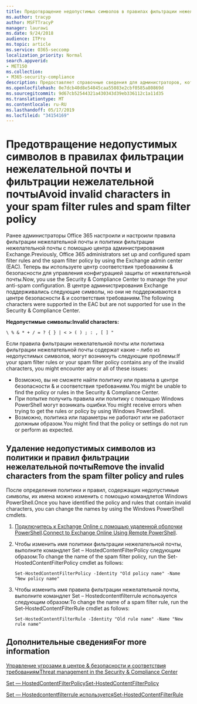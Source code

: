 ```yaml
---
title: Предотвращение недопустимых символов в правилах фильтрации нежелательной почты и политики фильтрации нежелательной почты
ms.author: tracyp
author: MSFTTracyP
manager: laurawi
ms.date: 9/24/2018
audience: ITPro
ms.topic: article
ms.service: O365-seccomp
localization_priority: Normal
search.appverid:
- MET150
ms.collection:
- M365-security-compliance
description: Предоставляет справочные сведения для администраторов, которые имеют недопустимые символы в конфигурации защиты от нежелательной почты и могут выполнять проблемы &amp; при попытке использовать центр обеспечения безопасности.
ms.openlocfilehash: 0e7dcb40d8e54045caa55083e2cbf0585a80869d
ms.sourcegitcommit: 9d67cb52544321a430343d39eb336112c1a11d35
ms.translationtype: MT
ms.contentlocale: ru-RU
ms.lasthandoff: 05/17/2019
ms.locfileid: "34154169"
---
```

# <a name="avoid-invalid-characters-in-your-spam-filter-rules-and-spam-filter-policy"></a><span data-ttu-id="a8b47-103">Предотвращение недопустимых символов в правилах фильтрации нежелательной почты и фильтрации нежелательной почты</span><span class="sxs-lookup"><span data-stu-id="a8b47-103">Avoid invalid characters in your spam filter rules and spam filter policy</span></span> 

<span data-ttu-id="a8b47-104">Ранее администраторы Office 365 настроили и настроили правила фильтрации нежелательной почты и политики фильтрации нежелательной почты с помощью центра администрирования Exchange.</span><span class="sxs-lookup"><span data-stu-id="a8b47-104">Previously, Office 365 administrators set up and configured spam filter rules and the spam filter policy by using the Exchange admin center (EAC).</span></span> <span data-ttu-id="a8b47-105">Теперь вы используете центр соответствия требованиям &amp; безопасности для управления конфигурацией защиты от нежелательной почты.</span><span class="sxs-lookup"><span data-stu-id="a8b47-105">Now, you use the Security &amp; Compliance Center to manage the your anti-spam configuration.</span></span> <span data-ttu-id="a8b47-106">В центре администрирования Exchange поддерживались следующие символы, но они не поддерживаются в центре безопасности &amp; и соответствия требованиям.</span><span class="sxs-lookup"><span data-stu-id="a8b47-106">The following characters were supported in the EAC but are not supported for use in the Security &amp; Compliance Center.</span></span>  

<span data-ttu-id="a8b47-107">**Недопустимые символы:**</span><span class="sxs-lookup"><span data-stu-id="a8b47-107">**Invalid characters:**</span></span>
  
```\ % & * + / = ? { } | < > ( ) ; : , [ ] "```

<span data-ttu-id="a8b47-108">Если правила фильтрации нежелательной почты или политика фильтрации нежелательной почты содержат какие – либо из недопустимых символов, могут возникнуть следующие проблемы:</span><span class="sxs-lookup"><span data-stu-id="a8b47-108">If your spam filter rules or your spam filter policy contains any of the invalid characters, you might encounter any or all of these issues:</span></span>
- <span data-ttu-id="a8b47-109">Возможно, вы не сможете найти политику или правила в центре безопасности &amp; и соответствия требованиям.</span><span class="sxs-lookup"><span data-stu-id="a8b47-109">You might be unable to find the policy or rules in the Security &amp; Compliance Center.</span></span>
- <span data-ttu-id="a8b47-110">При попытке получить правила или политику с помощью Windows PowerShell могут возникать ошибки.</span><span class="sxs-lookup"><span data-stu-id="a8b47-110">You might receive errors when trying to get the rules or policy by using Windows PowerShell.</span></span>
- <span data-ttu-id="a8b47-111">Возможно, политика или параметры не работают или не работают должным образом.</span><span class="sxs-lookup"><span data-stu-id="a8b47-111">You might find that the policy or settings do not run or perform as expected.</span></span>

## <a name="remove-the-invalid-characters-from-the-spam-filter-policy-and-rules"></a><span data-ttu-id="a8b47-112">Удаление недопустимых символов из политики и правил фильтрации нежелательной почты</span><span class="sxs-lookup"><span data-stu-id="a8b47-112">Remove the invalid characters from the spam filter policy and rules</span></span>

<span data-ttu-id="a8b47-113">После определения политики и правил, содержащих недопустимые символы, их имена можно изменить с помощью командлетов Windows PowerShell.</span><span class="sxs-lookup"><span data-stu-id="a8b47-113">Once you have identified the policy and rules that contain invalid characters, you can change the names by using the Windows PowerShell cmdlets.</span></span> 

1. <span data-ttu-id="a8b47-114">[Подключитесь к Exchange Online с помощью удаленной оболочки PowerShell](https://docs.microsoft.com/powershell/exchange/exchange-online/connect-to-exchange-online-powershell/connect-to-exchange-online-powershell?view=exchange-ps).</span><span class="sxs-lookup"><span data-stu-id="a8b47-114">[Connect to Exchange Online Using Remote PowerShell](https://docs.microsoft.com/powershell/exchange/exchange-online/connect-to-exchange-online-powershell/connect-to-exchange-online-powershell?view=exchange-ps).</span></span>
    
2. <span data-ttu-id="a8b47-115">Чтобы изменить имя политики фильтрации нежелательной почты, выполните командлет Set – HostedContentFilterPolicy следующим образом:</span><span class="sxs-lookup"><span data-stu-id="a8b47-115">To change the name of the spam filter policy, run the Set-HostedContentFilterPolicy cmdlet as follows:</span></span>
    
    ```
    Set-HostedContentFilterPolicy -Identity "Old policy name" -Name "New policy name"
    ```  

3. <span data-ttu-id="a8b47-116">Чтобы изменить имя правила фильтрации нежелательной почты, выполните командлет Set – Hostedcontentfilterrule используется следующим образом:</span><span class="sxs-lookup"><span data-stu-id="a8b47-116">To change the name of a spam filter rule, run the Set-HostedContentFilterRule cmdlet as follows:</span></span>
    
    ```
    Set-HostedContentFilterRule -Identity "Old rule name" -Name "New rule name"
    ```  

  
 ## <a name="for-more-information"></a><span data-ttu-id="a8b47-117">Дополнительные сведения</span><span class="sxs-lookup"><span data-stu-id="a8b47-117">For more information</span></span>

[<span data-ttu-id="a8b47-118">Управление угрозами в центре &amp; безопасности и соответствия требованиям</span><span class="sxs-lookup"><span data-stu-id="a8b47-118">Threat management in the Security &amp; Compliance Center</span></span>](threat-management.md)
  
[<span data-ttu-id="a8b47-119">Set — HostedContentFilterPolicy</span><span class="sxs-lookup"><span data-stu-id="a8b47-119">Set-HostedContentFilterPolicy</span></span>](https://docs.microsoft.com/powershell/module/exchange/antispam-antimalware/set-hostedcontentfilterpolicy?view=exchange-ps)

[<span data-ttu-id="a8b47-120">Set — Hostedcontentfilterrule используется</span><span class="sxs-lookup"><span data-stu-id="a8b47-120">Set-HostedContentFilterRule</span></span>](https://docs.microsoft.com/powershell/module/exchange/antispam-antimalware/set-hostedcontentfilterrule?view=exchange-ps)

